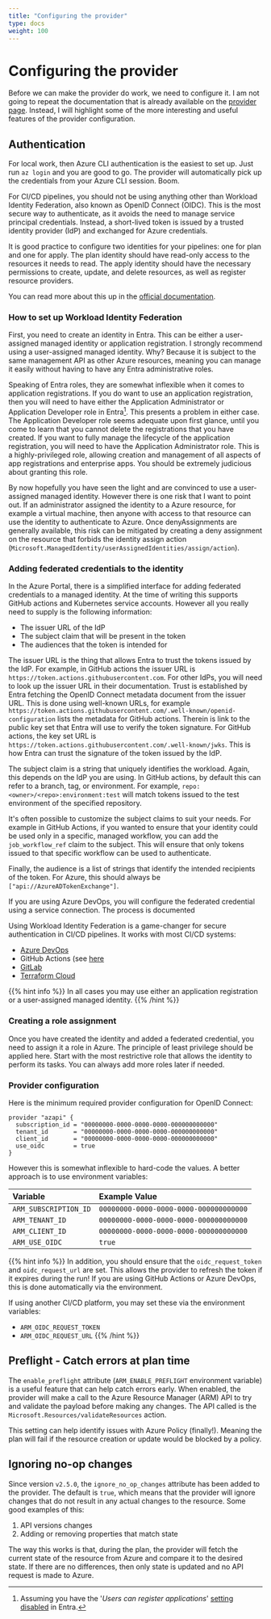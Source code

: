 ```yaml
---
title: "Configuring the provider"
type: docs
weight: 100
---
```


# Configuring the provider

Before we can make the provider do work, we need to configure it. I am not going to repeat the documentation that is already available on the [provider page](https://registry.terraform.io/providers/Azure/azapi/latest/docs). Instead, I will highlight some of the more interesting and useful features of the provider configuration.

## Authentication

For local work, then Azure CLI authentication is the easiest to set up. Just run `az login` and you are good to go. The provider will automatically pick up the credentials from your Azure CLI session. Boom.

For CI/CD pipelines, you should not be using anything other than Workload Identity Federation, also known as OpenID Connect (OIDC). This is the most secure way to authenticate, as it avoids the need to manage service principal credentials. Instead, a short-lived token is issued by a trusted identity provider (IdP) and exchanged for Azure credentials.

It is good practice to configure two identities for your pipelines: one for plan and one for apply. The plan identity should have read-only access to the resources it needs to read. The apply identity should have the necessary permissions to create, update, and delete resources, as well as register resource providers.

You can read more about this up in the [official documentation](https://learn.microsoft.com/entra/workload-id/workload-identity-federation).

### How to set up Workload Identity Federation

First, you need to create an identity in Entra. This can be either a user-assigned managed identity or application registration. I strongly recommend using a user-assigned managed identity. Why? Because it is subject to the same management API as other Azure resources, meaning you can manage it easily without having to have any Entra administrative roles.

Speaking of Entra roles, they are somewhat inflexible when it comes to application registrations. If you do want to use an application registration, then you will need to have either the Application Administrator or Application Developer role in Entra[^1]. This presents a problem in either case. The Application Developer role seems adequate upon first glance, until you come to learn that you cannot delete the registrations that you have created. If you want to fully manage the lifecycle of the application registration, you will need to have the Application Administrator role. This is a highly-privileged role, allowing creation and management of all aspects of app registrations and enterprise apps. You should be extremely judicious about granting this role.

By now hopefully you have seen the light and are convinced to use a user-assigned managed identity. However there is one risk that I want to point out. If an administrator assigned the identity to a Azure resource, for example a virtual machine, then anyone with access to that resource can use the identity to authenticate to Azure. Once denyAssignments are generally available, this risk can be mitigated by creating a deny assignment on the resource that forbids the identity assign action (`Microsoft.ManagedIdentity/userAssignedIdentities/assign/action`).

### Adding federated credentials to the identity

In the Azure Portal, there is a simplified interface for adding federated credentials to a managed identity. At the time of writing this supports GitHub actions and Kubernetes service accounts. However all you really need to supply is the following information:

- The issuer URL of the IdP
- The subject claim that will be present in the token
- The audiences that the token is intended for

The issuer URL is the thing that allows Entra to trust the tokens issued by the IdP. For example, in GitHub actions the issuer URL is `https://token.actions.githubusercontent.com`. For other IdPs, you will need to look up the issuer URL in their documentation. Trust is established by Entra fetching the OpenID Connect metadata document from the issuer URL. This is done using well-known URLs, for example `https://token.actions.githubusercontent.com/.well-known/openid-configuration` lists the metadata for GitHub actions. Therein is link to the public key set that Entra will use to verify the token signature. For GitHub actions, the key set URL is `https://token.actions.githubusercontent.com/.well-known/jwks`. This is how Entra can trust the signature of the token issued by the IdP.

The subject claim is a string that uniquely identifies the workload. Again, this depends on the IdP you are using. In GitHub actions, by default this can refer to a branch, tag, or environment. For example, `repo:<owner>/<repo>:environment:test` will match tokens issued to the test environment of the specified repository.

It's often possible to customize the subject claims to suit your needs. For example in GitHub Actions, if you wanted to ensure that your identity could be used only in a specific, managed workflow, you can add the `job_workflow_ref` claim to the subject. This will ensure that only tokens issued to that specific workflow can be used to authenticate.

Finally, the audience is a list of strings that identify the intended recipients of the token. For Azure, this should always be `["api://AzureADTokenExchange"]`.

If you are using Azure DevOps, you will configure the federated credential using a service connection. The process is documented

Using Workload Identity Federation is a game-changer for secure authentication in CI/CD pipelines. It works with most CI/CD systems:

- [Azure DevOps](https://learn.microsoft.com/azure/devops/pipelines/release/configure-workload-identity?view=azure-devops&tabs=managed-identity)
- GitHub Actions (see [here](https://docs.github.com/actions/how-tos/secure-your-work/security-harden-deployments/oidc-in-azure)
- [GitLab](https://docs.gitlab.com/ci/cloud_services/azure/)
- [Terraform Cloud](https://developer.hashicorp.com/terraform/cloud-docs/workspaces/dynamic-provider-credentials/azure-configuration)

{{% hint info %}}
In all cases you may use either an application registration or a user-assigned managed identity.
{{% /hint %}}

### Creating a role assignment

Once you have created the identity and added a federated credential, you need to assign it a role in Azure. The principle of least privilege should be applied here. Start with the most restrictive role that allows the identity to perform its tasks. You can always add more roles later if needed.

[^1]: Assuming you have the '*Users can register applications*' [setting disabled](https://learn.microsoft.com/entra/identity/role-based-access-control/delegate-app-roles#to-disable-the-default-ability-to-create-application-registrations-or-consent-to-applications) in Entra.

### Provider configuration

Here is the minimum required provider configuration for OpenID Connect:

```hcl
provider "azapi" {
  subscription_id = "00000000-0000-0000-0000-000000000000"
  tenant_id       = "00000000-0000-0000-0000-000000000000"
  client_id       = "00000000-0000-0000-0000-000000000000"
  use_oidc        = true
}
```

However this is somewhat inflexible to hard-code the values. A better approach is to use environment variables:

| Variable               | Example Value                          |
| :--------------------- | :------------------------------------  |
| `ARM_SUBSCRIPTION_ID`  | `00000000-0000-0000-0000-000000000000` |
| `ARM_TENANT_ID`        | `00000000-0000-0000-0000-000000000000` |
| `ARM_CLIENT_ID`        | `00000000-0000-0000-0000-000000000000` |
| `ARM_USE_OIDC`         | `true`                                 |

{{% hint info %}}
In addition, you should ensure that the `oidc_request_token` and `oidc_request_url` are set. This allows the provider to refresh the token if it expires during the run! If you are using GitHub Actions or Azure DevOps, this is done automatically via the environment.

If using another CI/CD platform, you may set these via the environment variables:

- `ARM_OIDC_REQUEST_TOKEN`
- `ARM_OIDC_REQUEST_URL`
{{% /hint %}}

## Preflight - Catch errors at plan time

The `enable_preflight` attribute (`ARM_ENABLE_PREFLIGHT` environment variable) is a useful feature that can help catch errors early. When enabled, the provider will make a call to the Azure Resource Manager (ARM) API to try and validate the payload before making any changes. The API called is the `Microsoft.Resources/validateResources` action.

This setting can help identify issues with Azure Policy (finally!). Meaning the plan will fail if the resource creation or update would be blocked by a policy.

## Ignoring no-op changes

Since version `v2.5.0`, the `ignore_no_op_changes` attribute has been added to the provider. The default is `true`, which means that the provider will ignore changes that do not result in any actual changes to the resource. Some good examples of this:

1. API versions changes
1. Adding or removing properties that match state

The way this works is that, during the plan, the provider will fetch the current state of the resource from Azure and compare it to the desired state. If there are no differences, then only state is updated and no API request is made to Azure.
